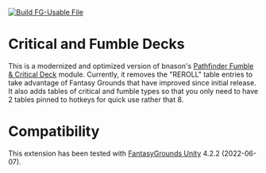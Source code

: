 [![Build FG-Usable File](https://github.com/FG-Unofficial-Developers-Guild/FG-PFRPG-Critical-and-Fumble-Deck/actions/workflows/create-mod.yml/badge.svg)](https://github.com/FG-Unofficial-Developers-Guild/FG-PFRPG-Critical-and-Fumble-Deck/actions/workflows/create-mod.yml)

# Critical and Fumble Decks
This is a modernized and optimized version of bnason's [Pathfinder Fumble & Critical Deck](https://www.fantasygrounds.com/forums/showthread.php?16642-MOD-Pathfinder-Fumble-amp-Critical-Deck) module. Currently, it removes the "REROLL" table entries to take advantage of Fantasy Grounds that have improved since initial release. It also adds tables of critical and fumble types so that you only need to have 2 tables pinned to hotkeys for quick use rather that 8.

# Compatibility
This extension has been tested with [FantasyGrounds Unity](https://www.fantasygrounds.com/home/FantasyGroundsUnity.php) 4.2.2 (2022-06-07).
